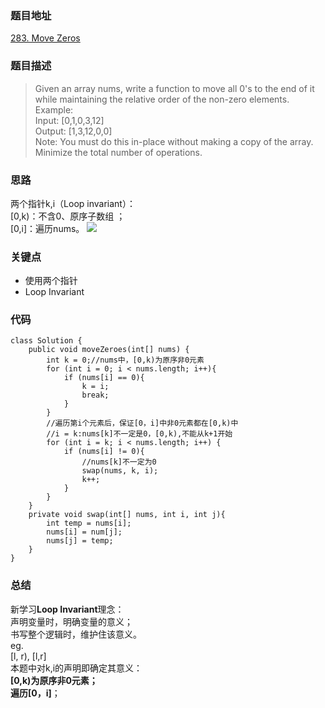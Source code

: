 ### 题目地址

[283. Move Zeros](https://leetcode.com/problems/move-zeroes/)

### 题目描述
> Given an array nums, write a function to move all 0's to the end of it while maintaining the relative order of the non-zero elements.  
> Example:  
> Input: [0,1,0,3,12]  
> Output: [1,3,12,0,0]  
> Note:
> You must do this in-place without making a copy of the array.  
> Minimize the total number of operations.    

### 思路
两个指针k,i（Loop invariant）：  
[0,k)：不含0、原序子数组 ；  
[0,i]：遍历nums。 
![](https://bucket-1257126549.cos.ap-guangzhou.myqcloud.com/20181030085904.gif)

### 关键点
* 使用两个指针
* Loop Invariant

### 代码
```
class Solution {
    public void moveZeroes(int[] nums) {
        int k = 0;//nums中，[0,k)为原序非0元素
        for (int i = 0; i < nums.length; i++){
            if (nums[i] == 0){
                k = i;
                break;
            }
        }
        //遍历第i个元素后，保证[0，i]中非0元素都在[0,k)中
        //i = k:nums[k]不一定是0，[0,k),不能从k+1开始
        for (int i = k; i < nums.length; i++) {
            if (nums[i] != 0){
                //nums[k]不一定为0
                swap(nums, k, i);
                k++;
            }
        }
    }
    private void swap(int[] nums, int i, int j){
        int temp = nums[i];
        nums[i] = num[j];
        nums[j] = temp;
    }
}
```
### 总结
新学习**Loop Invariant**理念：  
声明变量时，明确变量的意义；  
书写整个逻辑时，维护住该意义。  
eg.  
[l, r), [l,r]  
本题中对k,i的声明即确定其意义：  
**[0,k)**为原序非0元素；  
遍历**[0，i]**；

